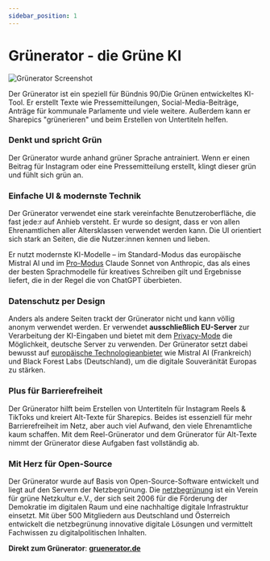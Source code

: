 ```yaml
---
sidebar_position: 1
---
```


# Grünerator - die Grüne KI

![Grünerator Screenshot](/img/screenshot_gruenerator.png)


Der Grünerator ist ein speziell für Bündnis 90/Die Grünen entwickeltes KI-Tool. Er erstellt Texte wie Pressemitteilungen, Social-Media-Beiträge, Anträge für kommunale Parlamente und viele weitere. Außerdem kann er Sharepics "grünerieren" und beim Erstellen von Untertiteln helfen.

### Denkt und spricht Grün

Der Grünerator wurde anhand grüner Sprache antrainiert. Wenn er einen Beitrag für Instagram oder eine Pressemitteilung erstellt, klingt dieser grün und fühlt sich grün an. 

### Einfache UI & modernste Technik

Der Grünerator verwendet eine stark vereinfachte Benutzeroberfläche, die fast jede:r auf Anhieb versteht. Er wurde so designt, dass er von allen Ehrenamtlichen aller Altersklassen verwendet werden kann. Die UI orientiert sich stark an Seiten, die die Nutzer:innen kennen und lieben.

Er nutzt modernste KI-Modelle – im Standard-Modus das europäische Mistral AI und im [Pro-Modus](../Grünerieren/pro-modus) Claude Sonnet von Anthropic, das als eines der besten Sprachmodelle für kreatives Schreiben gilt und Ergebnisse liefert, die in der Regel die von ChatGPT überbieten.

### Datenschutz per Design

Anders als andere Seiten trackt der Grünerator nicht und kann völlig anonym verwendet werden. Er verwendet **ausschließlich EU-Server** zur Verarbeitung der KI-Eingaben und bietet mit dem [Privacy-Mode](../Grünerieren/privacy-mode) die Möglichkeit, deutsche Server zu verwenden. Der Grünerator setzt dabei bewusst auf [europäische Technologieanbieter](./gruenerator-pro-eu) wie Mistral AI (Frankreich) und Black Forest Labs (Deutschland), um die digitale Souveränität Europas zu stärken. 

### Plus für Barrierefreiheit

Der Grünerator hilft beim Erstellen von Untertiteln für Instagram Reels & TikToks und kreiert Alt-Texte für Sharepics. Beides ist essenziell für mehr Barrierefreiheit im Netz, aber auch viel Aufwand, den viele Ehrenamtliche kaum schaffen. Mit dem Reel-Grünerator und dem Grünerator für Alt-Texte nimmt der Grünerator diese Aufgaben fast vollständig ab.

### Mit Herz für Open-Source

Der Grünerator wurde auf Basis von Open-Source-Software entwickelt und liegt auf den Servern der Netzbegrünung. Die [netzbegrünung](https://netzbegruenung.de/) ist ein Verein für grüne Netzkultur e.V., der sich seit 2006 für die Förderung der Demokratie im digitalen Raum und eine nachhaltige digitale Infrastruktur einsetzt. Mit über 500 Mitgliedern aus Deutschland und Österreich entwickelt die netzbegrünung innovative digitale Lösungen und vermittelt Fachwissen zu digitalpolitischen Inhalten. 

**Direkt zum Grünerator**: **[gruenerator.de](https://gruenerator.de)**

